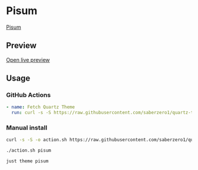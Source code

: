 # Pisum

[Pisum](#)

## Preview

[Open live preview](https://quartz-themes.github.io/pisum/)

## Usage

### GitHub Actions

```yaml
- name: Fetch Quartz Theme
  run: curl -s -S https://raw.githubusercontent.com/saberzero1/quartz-themes/master/action.sh | bash -s -- pisum
```

### Manual install

```bash
curl -s -S -o action.sh https://raw.githubusercontent.com/saberzero1/quartz-themes/master/action.sh

./action.sh pisum
```

```bash
just theme pisum
```
